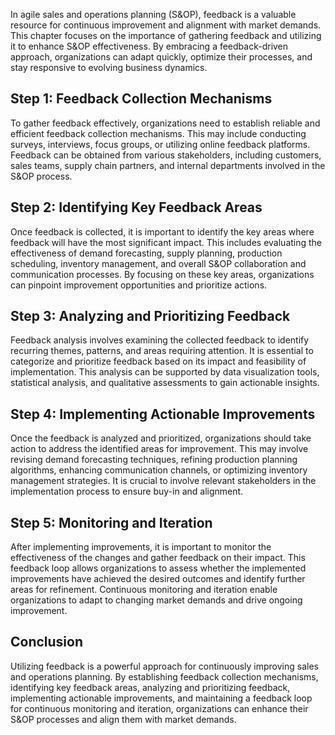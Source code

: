 
In agile sales and operations planning (S&OP), feedback is a valuable resource for continuous improvement and alignment with market demands. This chapter focuses on the importance of gathering feedback and utilizing it to enhance S&OP effectiveness. By embracing a feedback-driven approach, organizations can adapt quickly, optimize their processes, and stay responsive to evolving business dynamics.

## Step 1: Feedback Collection Mechanisms

To gather feedback effectively, organizations need to establish reliable and efficient feedback collection mechanisms. This may include conducting surveys, interviews, focus groups, or utilizing online feedback platforms. Feedback can be obtained from various stakeholders, including customers, sales teams, supply chain partners, and internal departments involved in the S&OP process.

## Step 2: Identifying Key Feedback Areas

Once feedback is collected, it is important to identify the key areas where feedback will have the most significant impact. This includes evaluating the effectiveness of demand forecasting, supply planning, production scheduling, inventory management, and overall S&OP collaboration and communication processes. By focusing on these key areas, organizations can pinpoint improvement opportunities and prioritize actions.

## Step 3: Analyzing and Prioritizing Feedback

Feedback analysis involves examining the collected feedback to identify recurring themes, patterns, and areas requiring attention. It is essential to categorize and prioritize feedback based on its impact and feasibility of implementation. This analysis can be supported by data visualization tools, statistical analysis, and qualitative assessments to gain actionable insights.

## Step 4: Implementing Actionable Improvements

Once the feedback is analyzed and prioritized, organizations should take action to address the identified areas for improvement. This may involve revising demand forecasting techniques, refining production planning algorithms, enhancing communication channels, or optimizing inventory management strategies. It is crucial to involve relevant stakeholders in the implementation process to ensure buy-in and alignment.

## Step 5: Monitoring and Iteration

After implementing improvements, it is important to monitor the effectiveness of the changes and gather feedback on their impact. This feedback loop allows organizations to assess whether the implemented improvements have achieved the desired outcomes and identify further areas for refinement. Continuous monitoring and iteration enable organizations to adapt to changing market demands and drive ongoing improvement.

## Conclusion

Utilizing feedback is a powerful approach for continuously improving sales and operations planning. By establishing feedback collection mechanisms, identifying key feedback areas, analyzing and prioritizing feedback, implementing actionable improvements, and maintaining a feedback loop for continuous monitoring and iteration, organizations can enhance their S&OP processes and align them with market demands.
